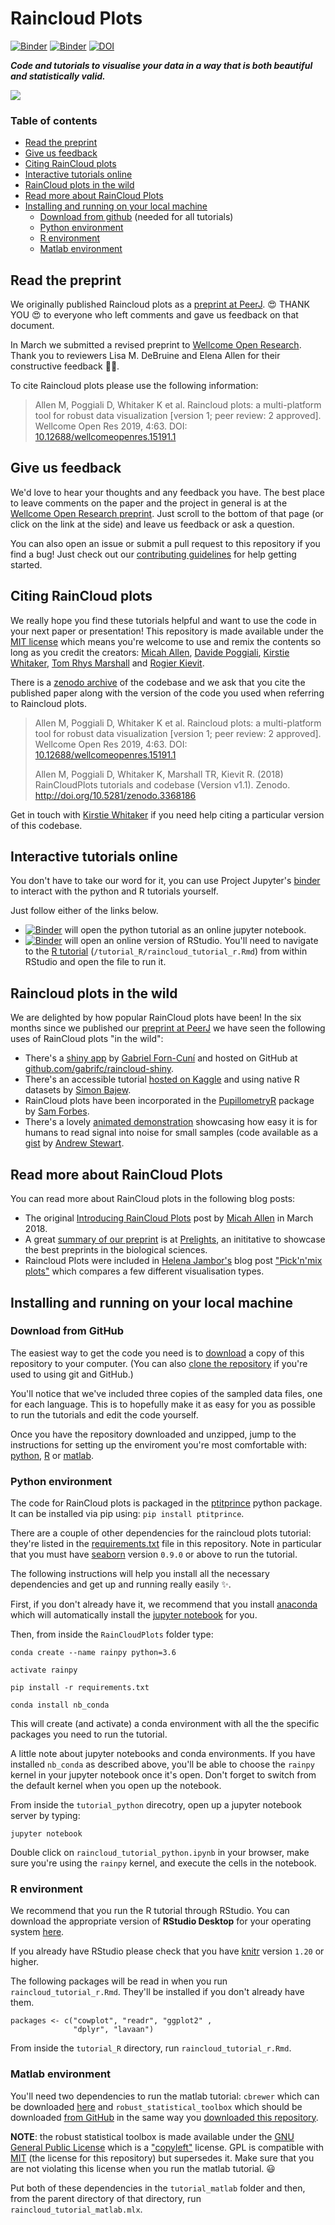 # Raincloud Plots

[![Binder](https://img.shields.io/badge/binder%20tutorial-python-fb62f6.svg)](https://mybinder.org/v2/gh/RainCloudPlots/RainCloudPlots/master?filepath=tutorial_python%2Fraincloud_tutorial_python.ipynb)
[![Binder](https://img.shields.io/badge/binder%20tutorial-R-c62e65.svg)](https://mybinder.org/v2/gh/RainCloudPlots/RainCloudPlots/master?urlpath=rstudio)
[![DOI](https://zenodo.org/badge/144041501.svg)](https://zenodo.org/badge/latestdoi/144041501)


***Code and tutorials to visualise your data in a way that is both beautiful *and* statistically valid.***

![](images/10repanvplot_cropped.jpg)

### Table of contents

* [Read the preprint](#read-the-preprint)
* [Give us feedback](#give-us-feedback)
* [Citing RainCloud plots](#citing-raincloud-plots)
* [Interactive tutorials online](#interactive-tutorials-online)
* [RainCloud plots in the wild](#raincloud-plots-in-the-wild)
* [Read more about RainCloud Plots](#read-more-about-raincloud-plots)
* [Installing and running on your local machine](#installing-and-running-on-your-local-machine)
  * [Download from github](#download-from-github) (needed for all tutorials)
  * [Python environment](#python-environment)
  * [R environment](#r-environment)
  * [Matlab environment](#matlab-environment)

## Read the preprint

We originally published Raincloud plots as a [preprint at PeerJ](https://peerj.com/preprints/27137v1/).
:heart_eyes: THANK YOU :heart_eyes: to everyone who left comments and gave us feedback on that document.

In March we submitted a revised preprint to [Wellcome Open Research](https://doi.org/10.12688/wellcomeopenres.15191.1).
Thank you to reviewers Lisa M. DeBruine and Elena Allen for their constructive feedback :pray::sparkles:.

To cite Raincloud plots please use the following information:

> Allen M, Poggiali D, Whitaker K et al. Raincloud plots: a multi-platform tool for robust data visualization [version 1; peer review: 2 approved]. Wellcome Open Res 2019, 4:63. DOI: [10.12688/wellcomeopenres.15191.1](https://doi.org/10.12688/wellcomeopenres.15191.1)

## Give us feedback

We'd love to hear your thoughts and any feedback you have.
The best place to leave comments on the paper and the project in general is at the [Wellcome Open Research preprint](https://doi.org/10.12688/wellcomeopenres.15191.1).
Just scroll to the bottom of that page (or click on the link at the side) and leave us feedback or ask a question.

You can also open an issue or submit a pull request to this repository if you find a bug!
Just check out our [contributing guidelines](CONTRIBUTING.md) for help getting started.

## Citing RainCloud plots

We really hope you find these tutorials helpful and want to use the code in your next paper or presentation!
This repository is made available under the [MIT license](LICENSE) which means you're welcome to use and remix the contents so long as you credit the creators: [Micah Allen](https://twitter.com/micahgallen?lang=en), [Davide Poggiali](https://twitter.com/dav1d3p0g?lang=en), [Kirstie Whitaker](https://twitter.com/kirstie_j?lang=en), [Tom Rhys Marshall](https://twitter.com/tomrhysmarshall?lang=en) and [Rogier Kievit](https://twitter.com/rogierk?lang=en).

There is a [zenodo archive](https://zenodo.org/badge/latestdoi/144041501) of the codebase and we ask that you cite the published paper along with the version of the code you used when referring to Raincloud plots.

>  Allen M, Poggiali D, Whitaker K et al. Raincloud plots: a multi-platform tool for robust data visualization [version 1; peer review: 2 approved]. Wellcome Open Res 2019, 4:63. DOI: [10.12688/wellcomeopenres.15191.1](https://doi.org/10.12688/wellcomeopenres.15191.1)
>
> Allen M, Poggiali D, Whitaker K, Marshall TR, Kievit R. (2018) RainCloudPlots tutorials and codebase (Version v1.1). Zenodo. http://doi.org/10.5281/zenodo.3368186

Get in touch with [Kirstie Whitaker](https://github.com/KirstieJane) if you need help citing a particular version of this codebase.

## Interactive tutorials online

You don't have to take our word for it, you can use Project Jupyter's [binder](https://mybinder.org) to interact with the python and R tutorials yourself.

Just follow either of the links below.

* [![Binder](https://img.shields.io/badge/binder%20tutorial-python-fb62f6.svg)](https://mybinder.org/v2/gh/RainCloudPlots/RainCloudPlots/master?filepath=tutorial_python%2Fraincloud_tutorial_python.ipynb) will open the python tutorial as an online jupyter notebook.
* [![Binder](https://img.shields.io/badge/binder%20tutorial-R-c62e65.svg)](https://mybinder.org/v2/gh/RainCloudPlots/RainCloudPlots/master?urlpath=rstudio) will open an online version of RStudio. You'll need to navigate to the [R tutorial](https://github.com/RainCloudPlots/RainCloudPlots/blob/master/tutorial_R/raincloud_tutorial_r.Rmd) (`/tutorial_R/raincloud_tutorial_r.Rmd`) from within RStudio and open the file to run it.

## Raincloud plots in the wild

We are delighted by how popular RainCloud plots have been!
In the six months since we published our [preprint at PeerJ](https://peerj.com/preprints/27137v1/) we have seen the following uses of RainCloud plots "in the wild":

* There's a [shiny app](https://gabrifc.shinyapps.io/raincloudplots/) by [Gabriel Forn-Cuní](https://github.com/gabrifc) and hosted on GitHub at [github.com/gabrifc/raincloud-shiny](https://github.com/gabrifc/raincloud-shiny).
* There's an accessible tutorial [hosted on Kaggle](https://www.kaggle.com/sbajew/raincloud-plots-iris-data) and using native R datasets by [Simon Bajew](https://www.kaggle.com/sbajew).
* RainCloud plots have been incorporated in the [PupillometryR](https://github.com/samhforbes/PupillometryR) package by [Sam Forbes](https://github.com/samhforbes).
* There's a lovely [animated demonstration](https://twitter.com/page_eco/status/1064891967077789703) showcasing how easy it is for humans to read signal into noise for small samples (code available as a [gist](https://gist.github.com/ajstewartlang/89dcdf01c4512a213141a16e9243626d) by [Andrew Stewart](https://github.com/ajstewartlang).

## Read more about RainCloud Plots

You can read more about RainCloud plots in the following blog posts:

* The original [Introducing RainCloud Plots](https://micahallen.org/2018/03/15/introducing-raincloud-plots/) post by [Micah Allen](https://micahallen.org/) in March 2018.
* A great [summary of our preprint](https://prelights.biologists.com/highlights/raincloud-plots-multi-platform-tool-robust-data-visualization/) is at [Prelights](https://prelights.biologists.com/), an inititative to showcase the best preprints in the biological sciences.
* Raincloud Plots were included in [Helena Jambor's](https://helenajambor.wordpress.com/) blog post ["Pick'n'mix plots"](https://helenajambor.wordpress.com/2018/08/28/pick-n-mix-plots/) which compares a few different visualisation types.

## Installing and running on your local machine

### Download from GitHub

The easiest way to get the code you need is to [download](https://github.com/RainCloudPlots/RainCloudPlots/archive/master.zip) a copy of this repository to your computer. (You can also [clone the repository](https://help.github.com/articles/cloning-a-repository/) if you're used to using git and GitHub.)

You'll notice that we've included three copies of the sampled data files, one for each language. This is to hopefully make it as easy for you as possible to run the tutorials and edit the code yourself.

Once you have the repository downloaded and unzipped, jump to the instructions for setting up the enviroment you're most comfortable with: [python](#python-environment), [R](#r-environment) or [matlab](#matlab-environment).

### Python environment

The code for RainCloud plots is packaged in the [ptitprince](https://github.com/pog87/PtitPrince) python package. It can be installed via pip using: `pip install ptitprince`.

There are a couple of other dependencies for the raincloud plots tutorial: they're listed in the [requirements.txt](requirements.txt) file in this repository. Note in particular that you must have [seaborn](https://seaborn.pydata.org/) version `0.9.0` or above to run the tutorial.

The following instructions will help you install all the necessary dependencies and get up and running really easily :sparkles:.

First, if you don't already have it, we recommend that you install [anaconda](https://conda.io/docs/user-guide/install/index.html) which will automatically install the [jupyter notebook](https://jupyter.readthedocs.io/en/latest/install.html#installing-jupyter-using-anaconda-and-conda) for you.

Then, from inside the `RainCloudPlots` folder type:

```
conda create --name rainpy python=3.6

activate rainpy

pip install -r requirements.txt

conda install nb_conda
```

This will create (and activate) a conda environment with all the the specific packages you need to run the tutorial.

A little note about jupyter notebooks and conda environments. If you have installed `nb_conda` as described above, you'll be able to choose the `rainpy` kernel in your jupyter notebook once it's open. Don't forget to switch from the default kernel when you open up the notebook.


From inside the `tutorial_python` direcotry, open up a jupyter notebook server by typing:

```
jupyter notebook
```

Double click on `raincloud_tutorial_python.ipynb` in your browser, make sure you're using the `rainpy` kernel, and execute the cells in the notebook.

### R environment

We recommend that you run the R tutorial through RStudio. You can download the appropriate version of **RStudio Desktop** for your operating system [here](https://www.rstudio.com/products/rstudio/download/).

If you already have RStudio please check that you have [knitr](https://cran.r-project.org/web/packages/knitr/index.html) version `1.20` or higher.

The following packages will be read in when you run `raincloud_tutorial_r.Rmd`. They'll be installed if you don't already have them.

```
packages <- c("cowplot", "readr", "ggplot2" ,
              "dplyr", "lavaan")
```

From inside the `tutorial_R` directory, run `raincloud_tutorial_r.Rmd`.

### Matlab environment

You'll need two dependencies to run the matlab tutorial: `cbrewer` which can be downloaded [here](https://uk.mathworks.com/matlabcentral/fileexchange/34087-cbrewer-colorbrewer-schemes-for-matlab) and `robust_statistical_toolbox` which should be downloaded [from GitHub](https://github.com/CPernet/Robust_Statistical_Toolbox) in the same way you [downloaded this repository](#download-from-github).

**NOTE**: the robust statistical toolbox is made available under the [GNU General Public License](https://github.com/CPernet/Robust_Statistical_Toolbox/blob/master/LICENSE) which is a ["copyleft"](https://en.wikipedia.org/wiki/Copyleft) license. GPL is compatible with [MIT](LICENSE) (the license for this repository) but supersedes it. Make sure that you are not violating this license when you run the matlab tutorial. :smiley:

Put both of these dependencies in the `tutorial_matlab` folder and then, from the parent directory of that directory, run `raincloud_tutorial_matlab.mlx`.

